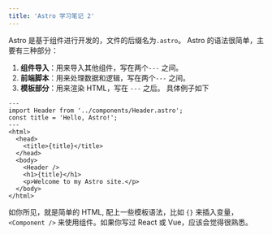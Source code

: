 ```yaml
---
title: 'Astro 学习笔记 2'
---
```


Astro 是基于组件进行开发的，文件的后缀名为`.astro`。
Astro 的语法很简单，主要有三种部分：

1. **组件导入**：用来导入其他组件，写在两个`---` 之间。
2. **前端脚本**：用来处理数据和逻辑，写在两个`---` 之间。
3. **模板部分**：用来渲染 HTML，写在 `---` 之后。
   具体例子如下

```astro
---
import Header from '../components/Header.astro';
const title = 'Hello, Astro!';
---
<html>
  <head>
    <title>{title}</title>
  </head>
  <body>
    <Header />
    <h1>{title}</h1>
    <p>Welcome to my Astro site.</p>
  </body>
</html>
```

如你所见，就是简单的 HTML, 配上一些模板语法，比如 `{}` 来插入变量，`<Component />` 来使用组件。如果你写过 React 或 Vue，应该会觉得很熟悉。
